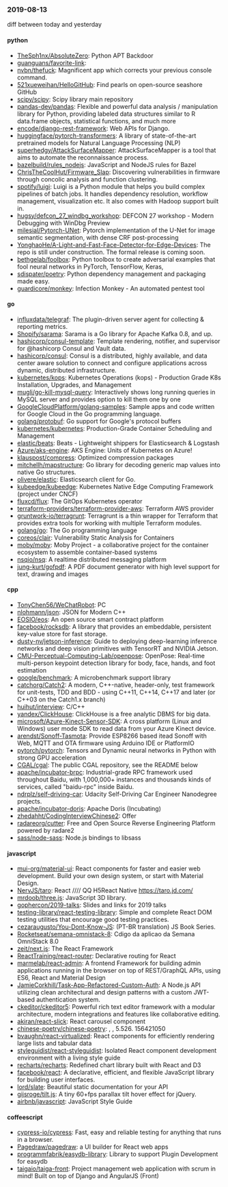### 2019-08-13
diff between today and yesterday

#### python
* [TheSph1nx/AbsoluteZero](https://github.com/TheSph1nx/AbsoluteZero): Python APT Backdoor
* [guanguans/favorite-link](https://github.com/guanguans/favorite-link):  
* [nvbn/thefuck](https://github.com/nvbn/thefuck): Magnificent app which corrects your previous console command.
* [521xueweihan/HelloGitHub](https://github.com/521xueweihan/HelloGitHub): Find pearls on open-source seashore  GitHub 
* [scipy/scipy](https://github.com/scipy/scipy): Scipy library main repository
* [pandas-dev/pandas](https://github.com/pandas-dev/pandas): Flexible and powerful data analysis / manipulation library for Python, providing labeled data structures similar to R data.frame objects, statistical functions, and much more
* [encode/django-rest-framework](https://github.com/encode/django-rest-framework): Web APIs for Django. 
* [huggingface/pytorch-transformers](https://github.com/huggingface/pytorch-transformers):  A library of state-of-the-art pretrained models for Natural Language Processing (NLP)
* [superhedgy/AttackSurfaceMapper](https://github.com/superhedgy/AttackSurfaceMapper): AttackSurfaceMapper is a tool that aims to automate the reconnaissance process.
* [bazelbuild/rules_nodejs](https://github.com/bazelbuild/rules_nodejs): JavaScript and NodeJS rules for Bazel
* [ChrisTheCoolHut/Firmware_Slap](https://github.com/ChrisTheCoolHut/Firmware_Slap): Discovering vulnerabilities in firmware through concolic analysis and function clustering.
* [spotify/luigi](https://github.com/spotify/luigi): Luigi is a Python module that helps you build complex pipelines of batch jobs. It handles dependency resolution, workflow management, visualization etc. It also comes with Hadoop support built in.
* [hugsy/defcon_27_windbg_workshop](https://github.com/hugsy/defcon_27_windbg_workshop): DEFCON 27 workshop - Modern Debugging with WinDbg Preview
* [milesial/Pytorch-UNet](https://github.com/milesial/Pytorch-UNet): Pytorch implementation of the U-Net for image semantic segmentation, with dense CRF post-processing
* [YonghaoHe/A-Light-and-Fast-Face-Detector-for-Edge-Devices](https://github.com/YonghaoHe/A-Light-and-Fast-Face-Detector-for-Edge-Devices): The repo is still under construction. The formal release is coming soon.
* [bethgelab/foolbox](https://github.com/bethgelab/foolbox): Python toolbox to create adversarial examples that fool neural networks in PyTorch, TensorFlow, Keras, 
* [sdispater/poetry](https://github.com/sdispater/poetry): Python dependency management and packaging made easy.
* [guardicore/monkey](https://github.com/guardicore/monkey): Infection Monkey - An automated pentest tool

#### go
* [influxdata/telegraf](https://github.com/influxdata/telegraf): The plugin-driven server agent for collecting & reporting metrics.
* [Shopify/sarama](https://github.com/Shopify/sarama): Sarama is a Go library for Apache Kafka 0.8, and up.
* [hashicorp/consul-template](https://github.com/hashicorp/consul-template): Template rendering, notifier, and supervisor for @hashicorp Consul and Vault data.
* [hashicorp/consul](https://github.com/hashicorp/consul): Consul is a distributed, highly available, and data center aware solution to connect and configure applications across dynamic, distributed infrastructure.
* [kubernetes/kops](https://github.com/kubernetes/kops): Kubernetes Operations (kops) - Production Grade K8s Installation, Upgrades, and Management
* [mugli/go-kill-mysql-query](https://github.com/mugli/go-kill-mysql-query): Interactively shows long running queries in MySQL server and provides option to kill them one by one
* [GoogleCloudPlatform/golang-samples](https://github.com/GoogleCloudPlatform/golang-samples): Sample apps and code written for Google Cloud in the Go programming language.
* [golang/protobuf](https://github.com/golang/protobuf): Go support for Google's protocol buffers
* [kubernetes/kubernetes](https://github.com/kubernetes/kubernetes): Production-Grade Container Scheduling and Management
* [elastic/beats](https://github.com/elastic/beats):  Beats - Lightweight shippers for Elasticsearch & Logstash
* [Azure/aks-engine](https://github.com/Azure/aks-engine): AKS Engine: Units of Kubernetes on Azure!
* [klauspost/compress](https://github.com/klauspost/compress): Optimized compression packages
* [mitchellh/mapstructure](https://github.com/mitchellh/mapstructure): Go library for decoding generic map values into native Go structures.
* [olivere/elastic](https://github.com/olivere/elastic): Elasticsearch client for Go.
* [kubeedge/kubeedge](https://github.com/kubeedge/kubeedge): Kubernetes Native Edge Computing Framework (project under CNCF)
* [fluxcd/flux](https://github.com/fluxcd/flux): The GitOps Kubernetes operator
* [terraform-providers/terraform-provider-aws](https://github.com/terraform-providers/terraform-provider-aws): Terraform AWS provider
* [gruntwork-io/terragrunt](https://github.com/gruntwork-io/terragrunt): Terragrunt is a thin wrapper for Terraform that provides extra tools for working with multiple Terraform modules.
* [golang/go](https://github.com/golang/go): The Go programming language
* [coreos/clair](https://github.com/coreos/clair): Vulnerability Static Analysis for Containers
* [moby/moby](https://github.com/moby/moby): Moby Project - a collaborative project for the container ecosystem to assemble container-based systems
* [nsqio/nsq](https://github.com/nsqio/nsq): A realtime distributed messaging platform
* [jung-kurt/gofpdf](https://github.com/jung-kurt/gofpdf): A PDF document generator with high level support for text, drawing and images

#### cpp
* [TonyChen56/WeChatRobot](https://github.com/TonyChen56/WeChatRobot): PC
* [nlohmann/json](https://github.com/nlohmann/json): JSON for Modern C++
* [EOSIO/eos](https://github.com/EOSIO/eos): An open source smart contract platform
* [facebook/rocksdb](https://github.com/facebook/rocksdb): A library that provides an embeddable, persistent key-value store for fast storage.
* [dusty-nv/jetson-inference](https://github.com/dusty-nv/jetson-inference): Guide to deploying deep-learning inference networks and deep vision primitives with TensorRT and NVIDIA Jetson.
* [CMU-Perceptual-Computing-Lab/openpose](https://github.com/CMU-Perceptual-Computing-Lab/openpose): OpenPose: Real-time multi-person keypoint detection library for body, face, hands, and foot estimation
* [google/benchmark](https://github.com/google/benchmark): A microbenchmark support library
* [catchorg/Catch2](https://github.com/catchorg/Catch2): A modern, C++-native, header-only, test framework for unit-tests, TDD and BDD - using C++11, C++14, C++17 and later (or C++03 on the Catch1.x branch)
* [huihut/interview](https://github.com/huihut/interview):  C/C++ 
* [yandex/ClickHouse](https://github.com/yandex/ClickHouse): ClickHouse is a free analytic DBMS for big data.
* [microsoft/Azure-Kinect-Sensor-SDK](https://github.com/microsoft/Azure-Kinect-Sensor-SDK): A cross platform (Linux and Windows) user mode SDK to read data from your Azure Kinect device.
* [arendst/Sonoff-Tasmota](https://github.com/arendst/Sonoff-Tasmota): Provide ESP8266 based itead Sonoff with Web, MQTT and OTA firmware using Arduino IDE or PlatformIO
* [pytorch/pytorch](https://github.com/pytorch/pytorch): Tensors and Dynamic neural networks in Python with strong GPU acceleration
* [CGAL/cgal](https://github.com/CGAL/cgal): The public CGAL repository, see the README below
* [apache/incubator-brpc](https://github.com/apache/incubator-brpc): Industrial-grade RPC framework used throughout Baidu, with 1,000,000+ instances and thousands kinds of services, called "baidu-rpc" inside Baidu.
* [ndrplz/self-driving-car](https://github.com/ndrplz/self-driving-car): Udacity Self-Driving Car Engineer Nanodegree projects.
* [apache/incubator-doris](https://github.com/apache/incubator-doris): Apache Doris (Incubating)
* [zhedahht/CodingInterviewChinese2](https://github.com/zhedahht/CodingInterviewChinese2): Offer
* [radareorg/cutter](https://github.com/radareorg/cutter): Free and Open Source Reverse Engineering Platform powered by radare2
* [sass/node-sass](https://github.com/sass/node-sass):  Node.js bindings to libsass

#### javascript
* [mui-org/material-ui](https://github.com/mui-org/material-ui): React components for faster and easier web development. Build your own design system, or start with Material Design.
* [NervJS/taro](https://github.com/NervJS/taro):  React //// QQ H5React Native  https://taro.jd.com/
* [mrdoob/three.js](https://github.com/mrdoob/three.js): JavaScript 3D library.
* [gophercon/2019-talks](https://github.com/gophercon/2019-talks): Slides and links for 2019 talks
* [testing-library/react-testing-library](https://github.com/testing-library/react-testing-library):  Simple and complete React DOM testing utilities that encourage good testing practices.
* [cezaraugusto/You-Dont-Know-JS](https://github.com/cezaraugusto/You-Dont-Know-JS):  (PT-BR translation) JS Book Series.
* [Rocketseat/semana-omnistack-8](https://github.com/Rocketseat/semana-omnistack-8): Cdigo da aplicao da Semana OmniStack 8.0
* [zeit/next.js](https://github.com/zeit/next.js): The React Framework
* [ReactTraining/react-router](https://github.com/ReactTraining/react-router): Declarative routing for React
* [marmelab/react-admin](https://github.com/marmelab/react-admin): A frontend Framework for building admin applications running in the browser on top of REST/GraphQL APIs, using ES6, React and Material Design
* [JamieCorkhill/Task-App-Refactored-Custom-Auth](https://github.com/JamieCorkhill/Task-App-Refactored-Custom-Auth): A Node.js API utilizing clean architectural and design patterns with a custom JWT-based authentication system.
* [ckeditor/ckeditor5](https://github.com/ckeditor/ckeditor5): Powerful rich text editor framework with a modular architecture, modern integrations and features like collaborative editing.
* [akiran/react-slick](https://github.com/akiran/react-slick): React carousel component
* [chinese-poetry/chinese-poetry](https://github.com/chinese-poetry/chinese-poetry): , , 5.526. 156421050
* [bvaughn/react-virtualized](https://github.com/bvaughn/react-virtualized): React components for efficiently rendering large lists and tabular data
* [styleguidist/react-styleguidist](https://github.com/styleguidist/react-styleguidist): Isolated React component development environment with a living style guide
* [recharts/recharts](https://github.com/recharts/recharts): Redefined chart library built with React and D3
* [facebook/react](https://github.com/facebook/react): A declarative, efficient, and flexible JavaScript library for building user interfaces.
* [lord/slate](https://github.com/lord/slate): Beautiful static documentation for your API
* [gijsroge/tilt.js](https://github.com/gijsroge/tilt.js): A tiny 60+fps parallax tilt hover effect for jQuery.
* [airbnb/javascript](https://github.com/airbnb/javascript): JavaScript Style Guide

#### coffeescript
* [cypress-io/cypress](https://github.com/cypress-io/cypress): Fast, easy and reliable testing for anything that runs in a browser.
* [Pagedraw/pagedraw](https://github.com/Pagedraw/pagedraw): a UI builder for React web apps
* [programmfabrik/easydb-library](https://github.com/programmfabrik/easydb-library): Library to support Plugin Development for easydb
* [taigaio/taiga-front](https://github.com/taigaio/taiga-front): Project management web application with scrum in mind! Built on top of Django and AngularJS (Front)
